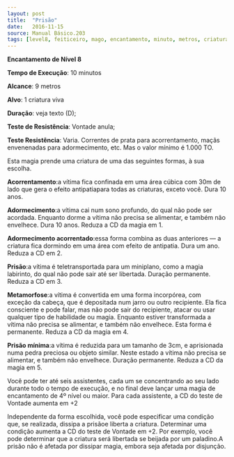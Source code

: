 ```yaml
---
layout: post
title:  "Prisão"
date:   2016-11-15
source: Manual Básico.203
tags: [level8, feiticeiro, mago, encantamento, minuto, metros, criatura, vontade, anula]
---
```


**Encantamento de Nível 8**

**Tempo de Execução**: 10 minutos

**Alcance**: 9 metros

**Alvo**: 1 criatura viva

**Duração**: veja texto (D);

**Teste de Resistência**: Vontade anula;

**Teste Resistência**: Varia. Correntes de prata para acorrentamento, maçãs envenenadas para adormecimento, etc. Mas o valor mínimo é 1.000 TO.

Esta magia prende uma criatura de uma das seguintes formas, à sua escolha.

**Acorrentamento**:a vítima fica confinada em uma área cúbica com 30m de lado que gera o efeito antipatiapara todas as criaturas, exceto você. 
Dura 10 anos.

**Adormecimento**:a vítima cai num sono profundo, do qual não pode ser acordada. 
Enquanto dorme a vítima não precisa se alimentar, e também não envelhece. Dura 10 anos. Reduza a CD da magia em 1.

**Adormecimento acorrentado**:essa forma combina as duas anteriores — a criatura fica dormindo em uma área com efeito de antipatia. Dura um ano. Reduza a CD em 2.

**Prisão**:a vítima é teletransportada para um miniplano, como a magia labirinto, do qual não pode sair até ser libertada. Duração permanente. Reduza a CD em 3.

**Metamorfose**:a vítima é convertida em uma forma incorpórea, com exceção da cabeça, que é depositada num jarro ou outro recipiente. Ela fica consciente e pode falar, mas não pode sair do recipiente, atacar ou usar qualquer tipo de habilidade ou magia. 
Enquanto estiver transformada a vítima não precisa se alimentar, e também não envelhece. Esta forma é permanente. Reduza a CD da magia em 4.

**Prisão mínima**:a vítima é reduzida para um tamanho de 3cm, e aprisionada numa pedra preciosa ou objeto similar. Neste estado a vítima não precisa se alimentar, e também não envelhece. Duração permanente. Reduza a CD da magia em 5.

Você pode ter até seis assistentes, cada um se concentrando ao seu lado durante todo o tempo de execução, e no final deve lançar uma magia de encantamento de 4º nível ou maior. Para cada assistente, a CD do teste de Vontade aumenta em +2

Independente da forma escolhida, você pode especificar uma condição que, se realizada, dissipa a prisãoe liberta a criatura. Determinar uma condição aumenta a CD do teste de Vontade em +2. Por exemplo, você pode determinar que a criatura  será libertada se beijada por um paladino.A prisão não é afetada por dissipar magia, embora seja afetada por disjunção.